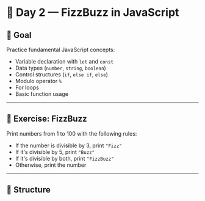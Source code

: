 # 📅 Day 2 — FizzBuzz in JavaScript

## 🎯 Goal
Practice fundamental JavaScript concepts:

- Variable declaration with `let` and `const`
- Data types (`number`, `string`, `boolean`)
- Control structures (`if`, `else if`, `else`)
- Modulo operator `%`
- For loops
- Basic function usage

---

## 📌 Exercise: FizzBuzz

Print numbers from 1 to 100 with the following rules:

- If the number is divisible by 3, print `"Fizz"`
- If it's divisible by 5, print `"Buzz"`
- If it's divisible by both, print `"FizzBuzz"`
- Otherwise, print the number

---

## 📂 Structure

